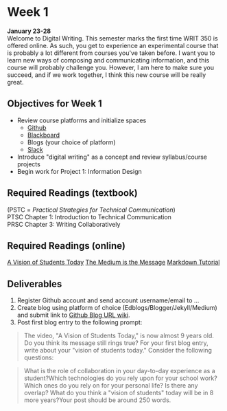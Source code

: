 # Week 1  
**January 23-28**  
Welcome to Digital Writing. This semester marks the first time WRIT 350 is offered online. As such, you get to experience an experimental course that is probably a lot different from courses you've taken before. I want you to learn new ways of composing and communicating information, and this course will probably challenge you. However, I am here to make sure you succeed, and if we work together, I think this new course will be really great. 

## Objectives for Week 1

* Review course platforms and initialize spaces 
    * [Github](https://github.com/adavis46/writ350sp17)
    * [Blackboard](http://blackboard.olemiss.edu)
    * Blogs (your choice of platform)
    * [Slack](https://writ350sp17.slack.com/)
* Introduce "digital writing" as a concept and review syllabus/course projects 
* Begin work for Project 1: Information Design

## Required Readings (textbook)
(PSTC = *Practical Strategies for Technical Communication*)  
PTSC Chapter 1: Introduction to Technical Communication    
PRSC Chapter 3: Writing Collaboratively  

## Required Readings (online)
[A Vision of Students Today](https://www.youtube.com/watch?v=dGCJ46vyR9o)
[The Medium is the Message](https://www.youtube.com/watch?v=OseOb_wBsi4)
[Markdown Tutorial](http://www.markdowntutorial.com/)

## Deliverables 
1. Register Github account and send account username/email to ...
2. Create blog using platform of choice (Edblogs/Blogger/Jekyll/Medium) and submit link to [Github Blog URL wiki](https://github.com/adavis46/writ350sp17/wiki/Blog-URLs).
3. Post first blog entry to the following prompt:  

> The video, "A Vision of Students Today," is now almost 9 years old. Do you think its message still rings true? For your first blog entry, write about your "vision of students today." Consider the following questions: 

> What is the role of collaboration in your day-to-day experience as a student?Which technologies do you rely upon for your school work? Which ones do you rely on for your personal life? Is there any overlap? What do you think a "vision of students" today will be in 8 more years?Your post should be around 250 words.